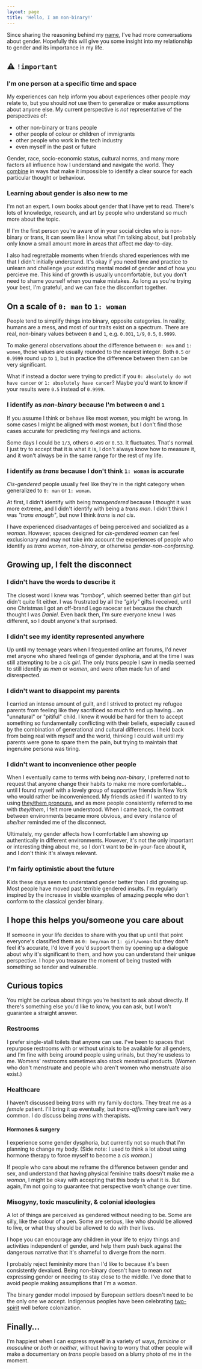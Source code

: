 ```yaml
---
layout: page
title: 'Hello, I am non-binary!'
---
```


Since sharing the reasoning behind my [name](/name), I've had more conversations about gender. Hopefully this will give you some insight into my relationship to gender and its importance in my life.

## ⚠️ `!important`

### I'm one person at a specific time and space

My experiences can help inform you about experiences other people _may_ relate to, but you should _not_ use them to generalize or make assumptions about anyone else. My current perspective is _not_ representative of the perspectives of:

- other non-binary or trans people
- other people of colour or children of immigrants
- other people who work in the tech industry
- even myself in the past or future

Gender, race, socio-economic status, cultural norms, and many more factors all influence how I understand and navigate the world. They [combine](https://www.intersectionaljustice.org/what-is-intersectionality) in ways that make it impossible to identify a clear source for each particular thought or behaviour.

### Learning about gender is also new to me

I'm not an expert. I own books about gender that I have yet to read. There's lots of knowledge, research, and art by people who understand so much more about the topic.

If I'm the first person you're aware of in your social circles who is non-binary or trans, it can seem like I know what I'm talking about, but I probably only know a small amount more in areas that affect me day-to-day.

I also had regrettable moments when friends shared experiences with me that I didn't initially understand. It's okay if you need time and practice to unlearn and challenge your existing mental model of gender and of how you percieve me. This kind of growth is usually uncomfortable, but you don't need to shame yourself when you make mistakes. As long as you're trying your best, I'm grateful, and we can face the discomfort together.

## On a scale of `0: man` to `1: woman`

People tend to simplify things into binary, opposite categories. In reality, humans are a mess, and most of our traits exist on a spectrum. There are real, non-binary values between `0` and `1`, e.g. `0.001`, `1/9`, `0.5`, `0.9999`.

To make general observations about the difference between `0: men` and `1: women`, those values are usually rounded to the nearest integer. Both `0.5` or `0.9999` round up to `1`, but in practice the difference between them can be very significant.

What if instead a doctor were trying to predict if you `0: absolutely do not have cancer` or `1: absolutely have cancer`? Maybe you'd want to know if your results were `0.5` instead of `0.9999`.

### I identify as _non-binary_ because I'm between `0` and `1`

If you assume I think or behave like most _women_, you might be wrong. In some cases I might be aligned with most _women_, but I don't find those cases accurate for predicting my feelings and actions.

Some days I could be `1/3`, others `0.499` or `0.53`. It fluctuates. That's normal. I just try to accept that it is what it is, I don't always know how to measure it, and it won't always be in the same range for the rest of my life.

### I identify as _trans_ because I don't think `1: woman` is accurate

_Cis-gendered_ people usually feel like they're in the right category when generalized to `0: man` or `1: woman`.

At first, I didn't identify with being _transgendered_ because I thought it was more extreme, and I didn't identify with being a _trans man_. I didn't think I was _"trans enough"_, but now I think _trans_ is _not cis_.

I have experienced disadvantages of being perceived and socialized as a _woman_. However, spaces designed for _cis-gendered women_ can feel exclusionary and may not take into account the experiences of people who identify as _trans women_, _non-binary_, or otherwise _gender-non-conforming_.

## Growing up, I felt the disconnect

### I didn't have the words to describe it

The closest word I knew was _"tomboy"_, which seemed better than _girl_ but didn't quite fit either. I was frustrated by all the _"girly"_ gifts I received, until one Christmas I got an off-brand Lego racecar set because the church thought I was _Daniel_. Even back then, I'm sure everyone knew I was different, so I doubt anyone's that surprised.

### I didn't see my identity represented anywhere

Up until my teenage years when I frequented online art forums, I'd never met anyone who shared feelings of gender dysphoria, and at the time I was still attempting to be a _cis girl_. The only _trans_ people I saw in media seemed to still identify as _men_ or _women_, and were often made fun of and disrespected.

### I didn't want to disappoint my parents

I carried an intense amount of guilt, and I strived to protect my refugee parents from feeling like they sacrificed so much to end up having… an "unnatural" or "pitiful" child. I knew it would be hard for them to accept something so fundamentally conflicting with their beliefs, especially caused by the combination of generational and cultural differences. I held back from being real with myself and the world, thinking I could wait until my parents were gone to spare them the pain, but trying to maintain that ingenuine persona was tiring.

### I didn't want to inconvenience other people

When I eventually came to terms with being _non-binary_, I preferred not to request that anyone change their habits to make me more comfortable… until I found myself with a lovely group of supportive friends in New York who would rather be inconvenienced. My friends asked if I wanted to try using [they/them pronouns](/pronouns), and as more people consistently referred to me with _they/them_, I felt more understood. When I came back, the contrast between environments became more obvious, and every instance of _she/her_ reminded me of the disconnect.

Ultimately, my gender affects how I comfortable I am showing up authentically in different environments. However, it's not the only important or interesting thing about me, so I don't want to be in-your-face about it, and I don't think it's always relevant.

### I'm fairly optimistic about the future

Kids these days seem to understand gender better than I did growing up. Most people have moved past terrible gendered insults. I'm regularly inspired by the increase in visible examples of amazing people who don't conform to the classical gender binary.

## I hope this helps you/someone you care about

If someone in your life decides to share with you that up until that point everyone's classified them as `0: boy/man` or `1: girl/woman` but they don't feel it's accurate, I'd love if you'd support them by opening up a dialogue about why it's significant to them, and how you can understand their unique perspective. I hope you treasure the moment of being trusted with something so tender and vulnerable.

## Curious topics

You might be curious about things you're hesitant to ask about directly. If there's something else you'd like to know, you can ask, but I won't guarantee a straight answer.

### Restrooms

I prefer single-stall toilets that anyone can use. I've been to spaces that repurpose restrooms with or without urinals to be available for all genders, and I'm fine with being around people using urinals, but they're useless to me. Womens' restrooms sometimes also stock menstrual products. (Women who don't menstruate and people who aren't women who menstruate also exist.)

### Healthcare

I haven't discussed being _trans_ with my family doctors. They treat me as a _female_ patient. I'll bring it up eventually, but _trans-affirming_ care isn't very common. I do discuss being _trans_ with therapists.

#### Hormones & surgery

I experience some gender dysphoria, but currently not so much that I'm planning to change my body. (Side note: I used to think a lot about using hormone therapy to force myself to become a _cis woman_.)

If people who care about me reframe the difference between gender and sex, and understand that having physical feminine traits doesn't make me a _woman_, I might be okay with accepting that this body is what it is. But again, I'm not going to guarantee that perspective won't change over time.

### Misogyny, toxic masculinity, & colonial ideologies

A lot of things are perceived as gendered without needing to be. Some are silly, like the colour of a pen. Some are serious, like who should be allowed to live, or what they should be allowed to do with their lives.

I hope you can encourage any children in your life to enjoy things and activities independent of gender, and help them push back against the dangerous narrative that it's shameful to diverge from the norm.

I probably reject femininity more than I'd like to because it's been consistently devalued. Being non-binary doesn't have to mean _not_ expressing gender or needing to stay close to the middle. I've done that to avoid people making assumptions that I'm a _woman_.

The binary gender model imposed by European settlers doesn't need to be the only one we accept. Indigenous peoples have been celebrating [two-spirit](https://twospiritmanitoba.ca/we-belong) well before colonization.

## Finally…

I'm happiest when I can express myself in a variety of ways, _feminine_ or _masculine_ or _both_ or _neither_, without having to worry that other people will make a documentary on _trans_ people based on a blurry photo of me in the moment.
